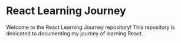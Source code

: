 # React Learning Journey

Welcome to the React Learning Journey repository! This repository is dedicated to documenting my journey of learning React.

